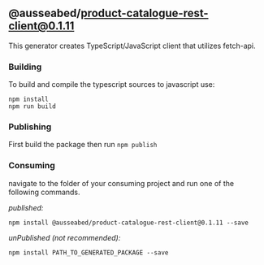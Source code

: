 ## @ausseabed/product-catalogue-rest-client@0.1.11

This generator creates TypeScript/JavaScript client that utilizes fetch-api. 

### Building

To build and compile the typescript sources to javascript use:
```
npm install
npm run build
```

### Publishing

First build the package then run ```npm publish```

### Consuming

navigate to the folder of your consuming project and run one of the following commands.

_published:_

```
npm install @ausseabed/product-catalogue-rest-client@0.1.11 --save
```

_unPublished (not recommended):_

```
npm install PATH_TO_GENERATED_PACKAGE --save
